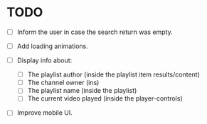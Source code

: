 # TODO

- [ ] Inform the user in case the search return was empty.
- [ ] Add loading animations.

- [ ] Display info about:
  - [ ] The playlist author (inside the playlist item results/content)
  - [ ] The channel owner (ins)
  - [ ] The playlist name (inside the playlist)
  - [ ] The current video played (inside the player-controls)

- [ ] Improve mobile UI.

